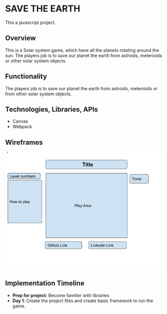 
# SAVE THE EARTH

This a javascript project.



## Overview
This is a Solar system game, which have all the planets rotating around the sun.
The players job is to save our planet the earth from astroids, meterioids or other solar system objects.


## Functionality
The players job is to save our planet the earth from astroids, meterioids or from other solar system objects.


## Technologies, Libraries, APIs
  * Canvas
  * Webpack 

## Wireframes

<img src="./images/pro-wireframe.png">

## Implementation Timeline
  * **Prep for project:** Become familier with libraries 
  * **Day 1**: Create the project files and create basic framework to run the game.
